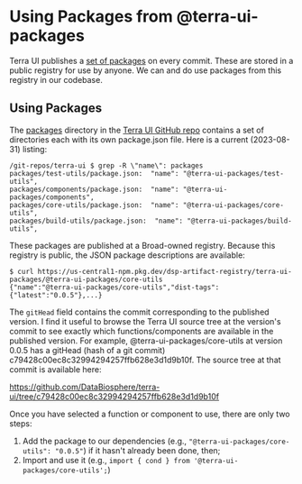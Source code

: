 # Using Packages from @terra-ui-packages

Terra UI publishes a [set of packages](https://github.com/DataBiosphere/terra-ui/tree/dev/packages) on every commit. These are stored in a public registry for use by anyone. We can and do use packages from this registry in our codebase.

## Using Packages

The [packages](https://github.com/DataBiosphere/terra-ui/tree/dev/packages) directory in the [Terra UI GitHub repo](https://github.com/DataBiosphere/terra-ui) contains a set of directories each with its own package.json file. Here is a current (2023-08-31) listing:
```
/git-repos/terra-ui $ grep -R \"name\": packages
packages/test-utils/package.json:  "name": "@terra-ui-packages/test-utils",
packages/components/package.json:  "name": "@terra-ui-packages/components",
packages/core-utils/package.json:  "name": "@terra-ui-packages/core-utils",
packages/build-utils/package.json:  "name": "@terra-ui-packages/build-utils",
```

These packages are published at a Broad-owned registry. Because this registry is public, the JSON package descriptions are available:
```
$ curl https://us-central1-npm.pkg.dev/dsp-artifact-registry/terra-ui-packages/@terra-ui-packages/core-utils
{"name":"@terra-ui-packages/core-utils","dist-tags":{"latest":"0.0.5"},...}
```

The `gitHead` field contains the commit corresponding to the published version. I find it useful to browse the Terra UI source tree at the version's commit to see exactly which functions/components are available in the published version. For example, @terra-ui-packages/core-utils at version 0.0.5 has a gitHead (hash of a git commit) c79428c00ec8c32994294257ffb628e3d1d9b10f. The source tree at that commit is available here:

https://github.com/DataBiosphere/terra-ui/tree/c79428c00ec8c32994294257ffb628e3d1d9b10f

Once you have selected a function or component to use, there are only two steps:
1. Add the package to our dependencies (e.g., `"@terra-ui-packages/core-utils": "0.0.5"`) if it hasn't already been done, then;
2. Import and use it (e.g., `import { cond } from '@terra-ui-packages/core-utils';`)

